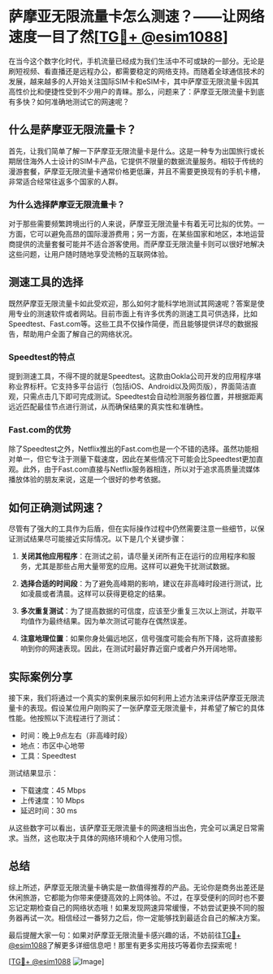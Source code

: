 # 萨摩亚无限流量卡怎么测速？——让网络速度一目了然[[TG💪+ @esim1088](https://t.me/s/esim1088)]

在当今这个数字化时代，手机流量已经成为我们生活中不可或缺的一部分。无论是刷短视频、看直播还是远程办公，都需要稳定的网络支持。而随着全球通信技术的发展，越来越多的人开始关注国际SIM卡和eSIM卡，其中萨摩亚无限流量卡因其高性价比和便捷性受到不少用户的青睐。那么，问题来了：萨摩亚无限流量卡到底有多快？如何准确地测试它的网速呢？

## 什么是萨摩亚无限流量卡？

首先，让我们简单了解一下萨摩亚无限流量卡是什么。这是一种专为出国旅行或长期居住海外人士设计的SIM卡产品，它提供不限量的数据流量服务。相较于传统的漫游套餐，萨摩亚无限流量卡通常价格更低廉，并且不需要更换现有的手机卡槽，非常适合经常往返多个国家的人群。

### 为什么选择萨摩亚无限流量卡？

对于那些需要频繁跨境出行的人来说，萨摩亚无限流量卡有着无可比拟的优势。一方面，它可以避免高昂的国际漫游费用；另一方面，在某些国家和地区，本地运营商提供的流量套餐可能并不适合游客使用。而萨摩亚无限流量卡则可以很好地解决这些问题，让用户随时随地享受流畅的互联网体验。

## 测速工具的选择

既然萨摩亚无限流量卡如此受欢迎，那么如何才能科学地测试其网速呢？答案是使用专业的测速软件或者网站。目前市面上有许多优秀的测速工具可供选择，比如Speedtest、Fast.com等。这些工具不仅操作简便，而且能够提供详尽的数据报告，帮助用户全面了解自己的网络状况。

### Speedtest的特点

提到测速工具，不得不提的就是Speedtest。这款由Ookla公司开发的应用程序堪称业界标杆。它支持多平台运行（包括iOS、Android以及网页版），界面简洁直观，只需点击几下即可完成测试。Speedtest会自动检测服务器位置，并根据距离远近匹配最佳节点进行测试，从而确保结果的真实性和准确性。

### Fast.com的优势

除了Speedtest之外，Netflix推出的Fast.com也是一个不错的选择。虽然功能相对单一，但它专注于测量下载速度，因此在某些情况下可能会比Speedtest更加直观。此外，由于Fast.com直接与Netflix服务器相连，所以对于追求高质量流媒体播放体验的朋友来说，这是一个很好的参考依据。

## 如何正确测试网速？

尽管有了强大的工具作为后盾，但在实际操作过程中仍然需要注意一些细节，以保证测试结果尽可能接近实际情况。以下是几个关键步骤：

1. **关闭其他应用程序**：在测试之前，请尽量关闭所有正在运行的应用程序和服务，尤其是那些占用大量带宽的应用。这样可以避免干扰测试数据。
   
2. **选择合适的时间段**：为了避免高峰期的影响，建议在非高峰时段进行测试，比如凌晨或者清晨。这样可以获得更稳定的结果。

3. **多次重复测试**：为了提高数据的可信度，应该至少重复三次以上测试，并取平均值作为最终结果。因为单次测试可能存在偶然误差。

4. **注意地理位置**：如果你身处偏远地区，信号强度可能会有所下降，这将直接影响到你的网速表现。因此，在测试时最好靠近窗户或者户外开阔地带。

## 实际案例分享

接下来，我们将通过一个真实的案例来展示如何利用上述方法来评估萨摩亚无限流量卡的表现。假设某位用户刚购买了一张萨摩亚无限流量卡，并希望了解它的具体性能。他按照以下流程进行了测试：

- 时间：晚上9点左右（非高峰时段）
- 地点：市区中心地带
- 工具：Speedtest

测试结果显示：
- 下载速度：45 Mbps
- 上传速度：10 Mbps
- 延迟时间：30 ms

从这些数字可以看出，该萨摩亚无限流量卡的网速相当出色，完全可以满足日常需求。当然，这也取决于具体的网络环境和个人使用习惯。

## 总结

综上所述，萨摩亚无限流量卡确实是一款值得推荐的产品。无论你是商务出差还是休闲旅游，它都能为你带来便捷高效的上网体验。不过，在享受便利的同时也不要忘记定期检查自己的网络状态哦！如果发现网速异常缓慢，不妨尝试更换不同的服务器再试一次。相信经过一番努力之后，你一定能够找到最适合自己的解决方案。

最后提醒大家一句：如果对萨摩亚无限流量卡感兴趣的话，不妨前往[TG💪+ @esim1088](https://t.me/s/esim1088)了解更多详细信息吧！那里有更多实用技巧等着你去探索呢！

[[TG💪+ @esim1088](https://t.me/s/esim1088) ![Image](https://i.postimg.cc/4NQfJmqS/Snipaste-2025-05-13-00-14-12.png)]